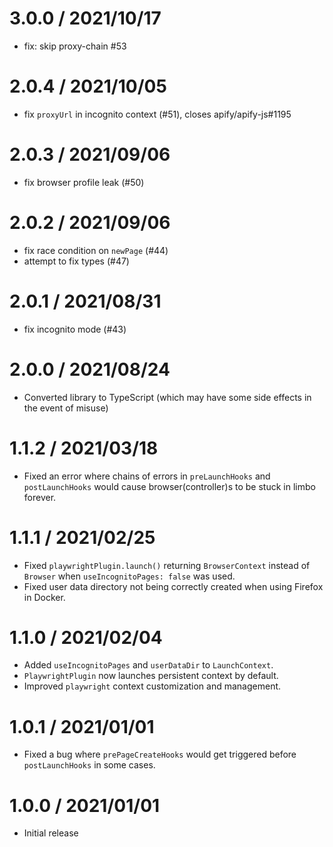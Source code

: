 3.0.0 / 2021/10/17
====================
- fix: skip proxy-chain #53

2.0.4 / 2021/10/05
====================
- fix `proxyUrl` in incognito context (#51), closes apify/apify-js#1195

2.0.3 / 2021/09/06
====================
- fix browser profile leak (#50)

2.0.2 / 2021/09/06
====================
- fix race condition on `newPage` (#44)
- attempt to fix types (#47)

2.0.1 / 2021/08/31
====================
- fix incognito mode (#43)

2.0.0 / 2021/08/24
====================

- Converted library to TypeScript (which may have some side effects in the event of misuse)

1.1.2 / 2021/03/18
====================

- Fixed an error where chains of errors in `preLaunchHooks` and `postLaunchHooks` would cause browser(controller)s to be stuck in limbo forever.

1.1.1 / 2021/02/25
====================

- Fixed `playwrightPlugin.launch()` returning `BrowserContext` instead of `Browser` when `useIncognitoPages: false` was used.
- Fixed user data directory not being correctly created when using Firefox in Docker.

1.1.0 / 2021/02/04
====================

- Added `useIncognitoPages` and `userDataDir` to `LaunchContext`.
- `PlaywrightPlugin` now launches persistent context by default.
- Improved `playwright` context customization and management.

1.0.1 / 2021/01/01
====================

- Fixed a bug where `prePageCreateHooks` would get triggered before `postLaunchHooks` in some cases.

1.0.0 / 2021/01/01
====================

- Initial release
